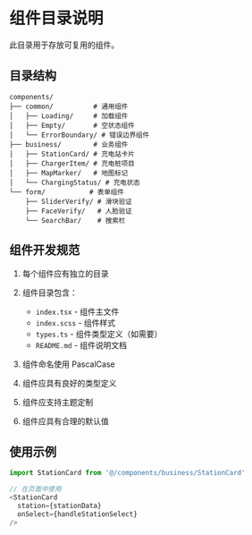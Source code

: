 # 组件目录说明

此目录用于存放可复用的组件。

## 目录结构

```
components/
├── common/          # 通用组件
│   ├── Loading/     # 加载组件
│   ├── Empty/       # 空状态组件
│   └── ErrorBoundary/ # 错误边界组件
├── business/        # 业务组件
│   ├── StationCard/ # 充电站卡片
│   ├── ChargerItem/ # 充电桩项目
│   ├── MapMarker/   # 地图标记
│   └── ChargingStatus/ # 充电状态
└── form/           # 表单组件
    ├── SliderVerify/ # 滑块验证
    ├── FaceVerify/   # 人脸验证
    └── SearchBar/    # 搜索栏
```

## 组件开发规范

1. 每个组件应有独立的目录
2. 组件目录包含：
   - `index.tsx` - 组件主文件
   - `index.scss` - 组件样式
   - `types.ts` - 组件类型定义（如需要）
   - `README.md` - 组件说明文档

3. 组件命名使用 PascalCase
4. 组件应具有良好的类型定义
5. 组件应支持主题定制
6. 组件应具有合理的默认值

## 使用示例

```typescript
import StationCard from '@/components/business/StationCard'

// 在页面中使用
<StationCard 
  station={stationData}
  onSelect={handleStationSelect}
/>
```